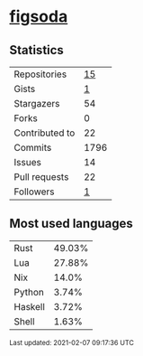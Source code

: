 
# [figsoda](https://github.com/figsoda)


## Statistics

<table>
  <tr>
    <td>Repositories</td>
    <td><a href="https://github.com/figsoda?tab=repositories">
      15
    </a></td>
  </tr>
  <tr>
    <td>Gists</td>
    <td><a href="https://gist.github.com/figsoda">
      1
    </a></td>
  </tr>
  <tr>
    <td>Stargazers</td>
    <td>54</td>
  </tr>
  <tr>
    <td>Forks</td>
    <td>0</td>
  </tr>
  <tr>
    <td>Contributed to</td>
    <td>22</td>
  </tr>
  <tr>
    <td>Commits</td>
    <td>1796</td>
  </tr>
  <tr>
    <td>Issues</td>
    <td>14</td>
  </tr>
  <tr>
    <td>Pull requests</td>
    <td>22</td>
  </tr>
  <tr>
    <td>Followers</td>
    <td><a href="https://github.com/figsoda?tab=followers">
      1
    </a></td>
  </tr>
</table>


## Most used languages

<table>
<tr><td>Rust</td><td>49.03%</td></tr><tr><td>Lua</td><td>27.88%</td></tr><tr><td>Nix</td><td>14.0%</td></tr><tr><td>Python</td><td>3.74%</td></tr><tr><td>Haskell</td><td>3.72%</td></tr><tr><td>Shell</td><td>1.63%</td></tr>
</table>


<sub>Last updated: 2021-02-07 09:17:36 UTC</sub>
